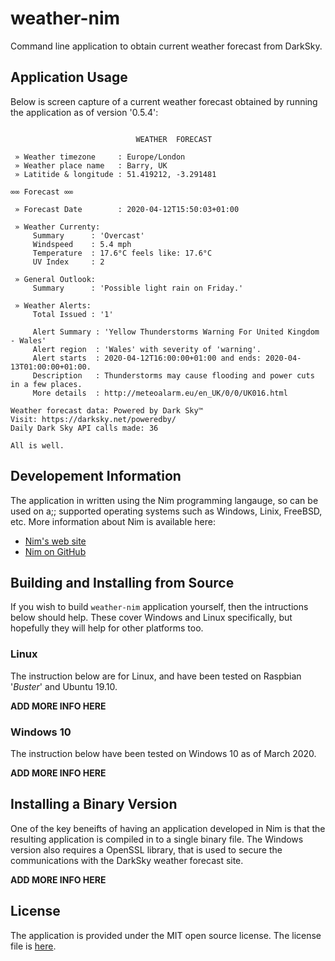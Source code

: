 # weather-nim
Command line application to obtain current weather forecast from DarkSky.


## Application Usage

Below is screen capture of a current weather forecast obtained by running 
the application as of version '0.5.4':
```

                            WEATHER  FORECAST

 » Weather timezone     : Europe/London
 » Weather place name   : Barry, UK
 » Latitide & longitude : 51.419212, -3.291481

∞∞ Forecast ∞∞

 » Forecast Date        : 2020-04-12T15:50:03+01:00

 » Weather Currenty:
     Summary      : 'Overcast'
     Windspeed    : 5.4 mph
     Temperature  : 17.6°C feels like: 17.6°C
     UV Index     : 2

 » General Outlook:
     Summary      : 'Possible light rain on Friday.'

 » Weather Alerts:
     Total Issued : '1'

     Alert Summary : 'Yellow Thunderstorms Warning For United Kingdom - Wales'
     Alert region  : 'Wales' with severity of 'warning'.
     Alert starts  : 2020-04-12T16:00:00+01:00 and ends: 2020-04-13T01:00:00+01:00.
     Description   : Thunderstorms may cause flooding and power cuts in a few places.
     More details  : http://meteoalarm.eu/en_UK/0/0/UK016.html

Weather forecast data: Powered by Dark Sky™
Visit: https://darksky.net/poweredby/
Daily Dark Sky API calls made: 36

All is well.
```

## Developement Information

The application in written using the Nim programming langauge, so can be used on a;; supported operating systems such as Windows, Linix, FreeBSD, etc. More information about Nim is available here:

 - [Nim's web site](https://nim-lang.org/)
 - [Nim on GitHub](https://github.com/nim-lang/Nim)

## Building and Installing from Source 

If you wish to build `weather-nim` application yourself, then the intructions below should help. These cover Windows and Linux specifically, but hopefully they will help for other platforms too.

### Linux

The instruction below are for Linux, and have been tested on Raspbian '*Buster*' and Ubuntu 19.10.

**ADD MORE INFO HERE**



### Windows 10

The instruction below have been tested on Windows 10 as of March 2020.

**ADD MORE INFO HERE**



## Installing a Binary Version

One of the key beneifts of having an application developed in Nim is that the resulting application is compiled in to a single binary file. The Windows version also requires a OpenSSL library, that is used to secure the communications with the DarkSky weather forecast site.

**ADD MORE INFO HERE**


## License

The application is provided under the MIT open source license. The license file is [here](./LICENSE).

